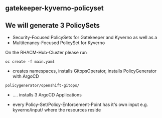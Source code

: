 ## gatekeeper-kyverno-policyset

## We will generate 3 PolicySets

* Security-Focused PolicySets for Gatekeeper and Kyverno as well as a 
* Multitenancy-Focused PolicySet for Kyverno

On the RHACM-Hub-Cluster please run

```
oc create -f main.yaml
```

* creates namespaces, installs GitopsOperator, installs PolicyGenerator with ArgoCD
```
policygenerator/openshift-gitops/
```

* .... installs 3 ArgoCD Applications


* every Policy-Set/Policy-Enforcement-Point has it's own input e.g. kyverno/input/ where the resources reside



